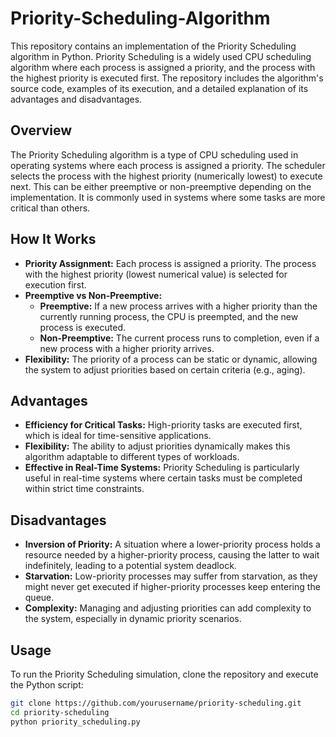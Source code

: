 # Priority-Scheduling-Algorithm
This repository contains an implementation of the Priority Scheduling algorithm in Python. Priority Scheduling is a widely used CPU scheduling algorithm where each process is assigned a priority, and the process with the highest priority is executed first. The repository includes the algorithm's source code, examples of its execution, and a detailed explanation of its advantages and disadvantages.

## Overview
The Priority Scheduling algorithm is a type of CPU scheduling used in operating systems where each process is assigned a priority. The scheduler selects the process with the highest priority (numerically lowest) to execute next. This can be either preemptive or non-preemptive depending on the implementation. It is commonly used in systems where some tasks are more critical than others.

## How It Works
- **Priority Assignment:** Each process is assigned a priority. The process with the highest priority (lowest numerical value) is selected for execution first.
- **Preemptive vs Non-Preemptive:** 
  - **Preemptive:** If a new process arrives with a higher priority than the currently running process, the CPU is preempted, and the new process is executed.
  - **Non-Preemptive:** The current process runs to completion, even if a new process with a higher priority arrives.
- **Flexibility:** The priority of a process can be static or dynamic, allowing the system to adjust priorities based on certain criteria (e.g., aging).

## Advantages
- **Efficiency for Critical Tasks:** High-priority tasks are executed first, which is ideal for time-sensitive applications.
- **Flexibility:** The ability to adjust priorities dynamically makes this algorithm adaptable to different types of workloads.
- **Effective in Real-Time Systems:** Priority Scheduling is particularly useful in real-time systems where certain tasks must be completed within strict time constraints.

## Disadvantages
- **Inversion of Priority:** A situation where a lower-priority process holds a resource needed by a higher-priority process, causing the latter to wait indefinitely, leading to a potential system deadlock.
- **Starvation:** Low-priority processes may suffer from starvation, as they might never get executed if higher-priority processes keep entering the queue.
- **Complexity:** Managing and adjusting priorities can add complexity to the system, especially in dynamic priority scenarios.

## Usage
To run the Priority Scheduling simulation, clone the repository and execute the Python script:

```bash
git clone https://github.com/yourusername/priority-scheduling.git
cd priority-scheduling
python priority_scheduling.py
